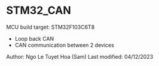 # STM32_CAN

MCU build target: STM32F103C6T8


- Loop back CAN
- CAN communication between 2 devices

Author: Ngo Le Tuyet Hoa (Sam)
Last modified: 04/12/2023

